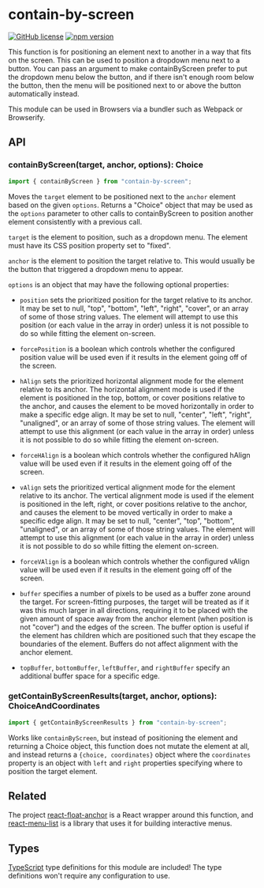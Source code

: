 # contain-by-screen

[![GitHub license](https://img.shields.io/badge/license-MIT-blue.svg)](https://github.com/Macil/contain-by-screen/blob/master/LICENSE.txt)
[![npm version](https://img.shields.io/npm/v/contain-by-screen.svg?style=flat)](https://www.npmjs.com/package/contain-by-screen)

This function is for positioning an element next to another in a way that fits
on the screen. This can be used to position a dropdown menu next to a button.
You can pass an argument to make containByScreen prefer to put the dropdown menu
below the button, and if there isn't enough room below the button, then the menu
will be positioned next to or above the button automatically instead.

This module can be used in Browsers via a bundler such as Webpack or Browserify.

## API

### containByScreen(target, anchor, options): Choice

```js
import { containByScreen } from "contain-by-screen";
```

Moves the `target` element to be positioned next to the `anchor` element based
on the given `options`. Returns a "Choice" object that may be used as the
`options` parameter to other calls to containByScreen to position another
element consistently with a previous call.

`target` is the element to position, such as a dropdown menu. The element must
have its CSS position property set to "fixed".

`anchor` is the element to position the target relative to. This would usually
be the button that triggered a dropdown menu to appear.

`options` is an object that may have the following optional properties:

- `position` sets the prioritized position for the target relative to its
  anchor. It may be set to null, "top", "bottom", "left", "right", "cover", or
  an array of some of those string values. The element will attempt to use this
  position (or each value in the array in order) unless it is not possible to do
  so while fitting the element on-screen.

- `forcePosition` is a boolean which controls whether the configured position
  value will be used even if it results in the element going off of the screen.

- `hAlign` sets the prioritized horizontal alignment mode for the element
  relative to its anchor. The horizontal alignment mode is used if the element
  is positioned in the top, bottom, or cover positions relative to the anchor,
  and causes the element to be moved horizontally in order to make a specific
  edge align. It may be set to null, "center", "left", "right", "unaligned", or
  an array of some of those string values. The element will attempt to use this
  alignment (or each value in the array in order) unless it is not possible to
  do so while fitting the element on-screen.

- `forceHAlign` is a boolean which controls whether the configured hAlign value
  will be used even if it results in the element going off of the screen.

- `vAlign` sets the prioritized vertical alignment mode for the element relative
  to its anchor. The vertical alignment mode is used if the element is
  positioned in the left, right, or cover positions relative to the anchor, and
  causes the element to be moved vertically in order to make a specific edge
  align. It may be set to null, "center", "top", "bottom", "unaligned", or an
  array of some of those string values. The element will attempt to use this
  alignment (or each value in the array in order) unless it is not possible to
  do so while fitting the element on-screen.

- `forceVAlign` is a boolean which controls whether the configured vAlign value
  will be used even if it results in the element going off of the screen.

- `buffer` specifies a number of pixels to be used as a buffer zone around the
  target. For screen-fitting purposes, the target will be treated as if it was
  this much larger in all directions, requiring it to be placed with the given
  amount of space away from the anchor element (when position is not "cover")
  and the edges of the screen. The buffer option is useful if the element has
  children which are positioned such that they escape the boundaries of the
  element. Buffers do not affect alignment with the anchor element.

- `topBuffer`, `bottomBuffer`, `leftBuffer`, and `rightBuffer` specify an
  additional buffer space for a specific edge.

### getContainByScreenResults(target, anchor, options): ChoiceAndCoordinates

```js
import { getContainByScreenResults } from "contain-by-screen";
```

Works like `containByScreen`, but instead of positioning the element and
returning a Choice object, this function does not mutate the element at all, and
instead returns a `{choice, coordinates}` object where the `coordinates`
property is an object with `left` and `right` properties specifying where to
position the target element.

## Related

The project [react-float-anchor](https://github.com/StreakYC/react-float-anchor)
is a React wrapper around this function, and
[react-menu-list](https://github.com/StreakYC/react-menu-list) is a library that
uses it for building interactive menus.

## Types

[TypeScript](https://www.typescriptlang.org/) type definitions for this module
are included! The type definitions won't require any configuration to use.
